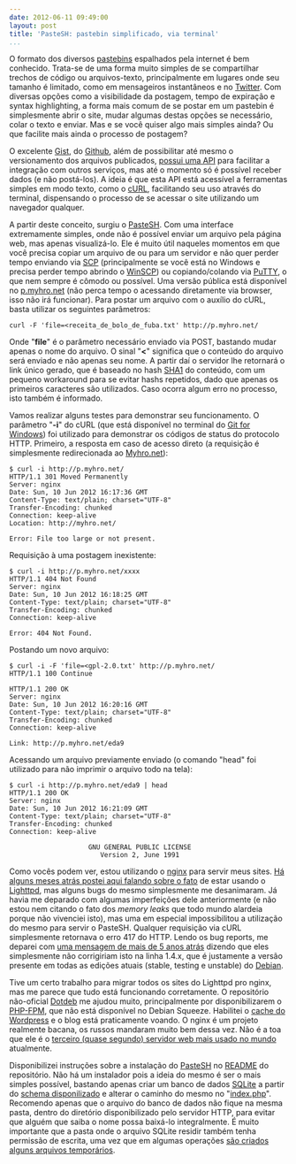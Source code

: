 ```yaml
---
date: 2012-06-11 09:49:00
layout: post
title: 'PasteSH: pastebin simplificado, via terminal'
...
```


O formato dos diversos [pastebins](http://en.wikipedia.org/wiki/Pastebin) espalhados pela internet é bem conhecido. Trata-se de uma forma muito simples de se compartilhar trechos de código ou arquivos-texto, principalmente em lugares onde seu tamanho é limitado, como em mensageiros instantâneos e no [Twitter](https://twitter.com/). Com diversas opções como a visibilidade da postagem, tempo de expiração e syntax highlighting, a forma mais comum de se postar em um pastebin é simplesmente abrir o site, mudar algumas destas opções se necessário, colar o texto e enviar. Mas e se você quiser algo mais simples ainda? Ou que facilite mais ainda o processo de postagem?

O excelente [Gist](https://gist.github.com/), do [Github](https://github.com/), além de possibilitar até mesmo o versionamento dos arquivos publicados, [possui uma API](http://develop.github.com/p/gist.html) para facilitar a integração com outros serviços, mas até o momento só é possível receber dados (e não postá-los). A ideia é que esta API está acessível a ferramentas simples em modo texto, como o [cURL](http://curl.haxx.se/), facilitando seu uso através do terminal, dispensando o processo de se acessar o site utilizando um navegador qualquer.

A partir deste conceito, surgiu o [PasteSH](https://github.com/myhro/PasteSH). Com uma interface extremamente simples, onde não é possível enviar um arquivo pela página web, mas apenas visualizá-lo. Ele é muito útil naqueles momentos em que você precisa copiar um arquivo de ou para um servidor e não quer perder tempo enviando via [SCP](http://en.wikipedia.org/wiki/Secure_copy) (principalmente se você está no Windows e precisa perder tempo abrindo o [WinSCP](http://winscp.net/)) ou copiando/colando via [PuTTY](http://www.chiark.greenend.org.uk/~sgtatham/putty/), o que nem sempre é cômodo ou possível. Uma versão pública está disponível no [p.myhro.net](http://p.myhro.net/) (não perca tempo o acessando diretamente via browser, isso não irá funcionar). Para postar um arquivo com o auxílio do cURL, basta utilizar os seguintes parâmetros:

    curl -F 'file=<receita_de_bolo_de_fuba.txt' http://p.myhro.net/

Onde "**file**" é o parâmetro necessário enviado via POST, bastando mudar apenas o nome do arquivo. O sinal "**<**" significa que o conteúdo do arquivo será enviado e não apenas seu nome. A partir daí o servidor lhe retornará o link único gerado, que é baseado no hash [SHA1](http://en.wikipedia.org/wiki/SHA-1) do conteúdo, com um pequeno workaround para se evitar hashs repetidos, dado que apenas os primeiros caracteres são utilizados. Caso ocorra algum erro no processo, isto também é informado.

Vamos realizar alguns testes para demonstrar seu funcionamento. O parâmetro "**-i**" do cURL (que está disponível no terminal do [Git for Windows](http://msysgit.github.com/)) foi utilizado para demonstrar os códigos de status do protocolo HTTP. Primeiro, a resposta em caso de acesso direto (a requisição é simplesmente redirecionada ao [Myhro.net](http://myhro.net/)):

    $ curl -i http://p.myhro.net/
    HTTP/1.1 301 Moved Permanently
    Server: nginx
    Date: Sun, 10 Jun 2012 16:17:36 GMT
    Content-Type: text/plain; charset="UTF-8"
    Transfer-Encoding: chunked
    Connection: keep-alive
    Location: http://myhro.net/
    
    Error: File too large or not present.

Requisição à uma postagem inexistente:

    $ curl -i http://p.myhro.net/xxxx
    HTTP/1.1 404 Not Found
    Server: nginx
    Date: Sun, 10 Jun 2012 16:18:25 GMT
    Content-Type: text/plain; charset="UTF-8"
    Transfer-Encoding: chunked
    Connection: keep-alive
    
    Error: 404 Not Found.

Postando um novo arquivo:

    $ curl -i -F 'file=<gpl-2.0.txt' http://p.myhro.net/
    HTTP/1.1 100 Continue
    
    HTTP/1.1 200 OK
    Server: nginx
    Date: Sun, 10 Jun 2012 16:20:16 GMT
    Content-Type: text/plain; charset="UTF-8"
    Transfer-Encoding: chunked
    Connection: keep-alive
    
    Link: http://p.myhro.net/eda9

Acessando um arquivo previamente enviado (o comando "head" foi utilizado para não imprimir o arquivo todo na tela):

    $ curl -i http://p.myhro.net/eda9 | head
    HTTP/1.1 200 OK
    Server: nginx
    Date: Sun, 10 Jun 2012 16:21:09 GMT
    Content-Type: text/plain; charset="UTF-8"
    Transfer-Encoding: chunked
    Connection: keep-alive
    
                        GNU GENERAL PUBLIC LICENSE
                           Version 2, June 1991




Como vocês podem ver, estou utilizando o [nginx](http://nginx.org/) para servir meus sites. [Há alguns meses atrás postei aqui falando sobre o fato](http://blog.myhro.info/2011/09/o-myhro-net-esta-de-volta/) de estar usando o [Lighttpd](http://www.lighttpd.net/), mas alguns bugs do mesmo simplesmente me desanimaram. Já havia me deparado com algumas imperfeições dele anteriormente (e não estou nem citando o fato dos _memory leaks_ que todo mundo alardeia porque não vivenciei isto), mas uma em especial impossibilitou a utilização do mesmo para servir o PasteSH. Qualquer requisição via cURL simplesmente retornava o erro 417 do HTTP. Lendo os bug reports, me deparei com [uma mensagem de mais de 5 anos atrás](http://redmine.lighttpd.net/issues/1017) dizendo que eles simplesmente não corrigiriam isto na linha 1.4.x, que é justamente a versão presente em todas as edições atuais (stable, testing e unstable) do [Debian](http://www.debian.org/).

Tive um certo trabalho para migrar todos os sites do Lighttpd pro nginx, mas me parece que tudo está funcionando corretamente. O repositório não-oficial [Dotdeb](http://www.dotdeb.org/) me ajudou muito, principalmente por disponibilizarem o [PHP-FPM](http://php-fpm.org/), que não está disponível no Debian Squeeze. Habilitei o [cache do Wordpress](http://wordpress.org/extend/plugins/wp-super-cache/) e o blog está praticamente voando. O nginx é um projeto realmente bacana, os russos mandaram muito bem dessa vez. Não é a toa que ele é o [terceiro (quase segundo) servidor web mais usado no mundo](http://news.netcraft.com/archives/2012/06/06/june-2012-web-server-survey.html) atualmente.

Disponibilizei instruções sobre a instalação do [PasteSH](https://github.com/myhro/PasteSH) no [README](https://github.com/myhro/PasteSH/blob/master/README.md) do repositório. Não há um instalador pois a ideia do mesmo é ser o mais simples possível, bastando apenas criar um banco de dados [SQLite](http://www.sqlite.org/) a partir do [schema disponilizado](https://github.com/myhro/PasteSH/blob/master/pastesh.sql) e alterar o caminho do mesmo no "[index.php](https://github.com/myhro/PasteSH/blob/master/index.php)". Recomendo apenas que o arquivo do banco de dados não fique na mesma pasta, dentro do diretório disponibilizado pelo servidor HTTP, para evitar que alguém que saiba o nome possa baixá-lo integralmente. É muito importante que a pasta onde o arquivo SQLite residir também tenha permissão de escrita, uma vez que em algumas operações [são criados alguns arquivos temporários](http://www.sqlite.org/tempfiles.html).
